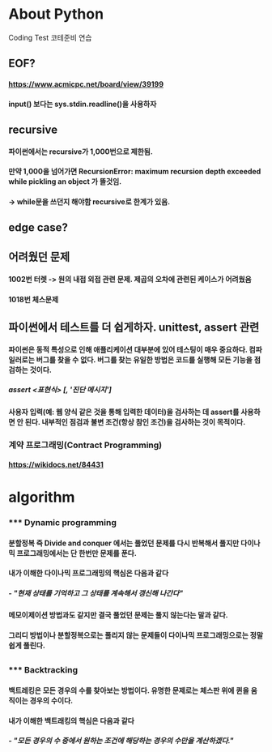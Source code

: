 

# About Python
Coding Test
코테준비 연습

## EOF?
####  https://www.acmicpc.net/board/view/39199
#### input() 보다는 sys.stdin.readline()을 사용하자


## recursive
#### 파이썬에서는 recursive가 1,000번으로 제한됨. 
#### 만약 1,000을 넘어가면 RecursionError: maximum recursion depth exceeded while pickling an object 가 뜰것임.
#### -> while문을 쓰던지 해야함 recursive로 한계가 있음.

## edge case? 

## 어려웠던 문제

#### 1002번 터렛 -> 원의 내접 외접 관련 문제. 제곱의 오차에 관련된 케이스가 어려웠음

#### 1018번 체스문제 

## 파이썬에서 테스트를 더 쉽게하자. unittest, assert 관련

#### 파이썬은 동적 특성으로 인해 애플리케이션 대부분에 있어 테스팅이 매우 중요하다. 컴파일러로는 버그를 찾을 수 없다. 버그를 찾는 유일한 방법은 코드를 실행해 모든 기능을 점검하는 것이다.
##### assert <표현식> [, '진단 메시지']
#### 사용자 입력(예: 웹 양식 같은 것을 통해 입력한 데이터)을 검사하는 데 assert를 사용하면 안 된다. 내부적인 점검과 불변 조건(항상 참인 조건)을 검사하는 것이 목적이다.

### 계약 프로그래밍(Contract Programming)
#### https://wikidocs.net/84431 


##


# algorithm

### *** Dynamic programming
#### 분할정복 즉 Divide and conquer 에서는 풀었던 문제를 다시 반복해서 풀지만 다이나믹 프로그래밍에서는 단 한번만 문제를 푼다.
#### 내가 이해한 다이나믹 프로그래밍의 핵심은 다음과 같다
##### - "현재 상태를 기억하고 그 상태를 계속해서 갱신해 나간다"
#### 메모이제이션 방법과도 같지만 결국 풀었던 문제는 풀지 않는다는 말과 같다.
#### 그리디 방법이나 분할정복으로는 풀리지 않는 문제들이 다이나믹 프로그래밍으로는 정말 쉽게 풀린다.

##


### *** Backtracking
#### 백트레킹은 모든 경우의 수를 찾아보는 방법이다. 유명한 문제로는 체스판 위에 퀸을 움직이는 경우의 수이다.
#### 내가 이해한 백트래킹의 핵심은 다음과 같다
##### - "모든 경우의 수 중에서 원하는 조건에 해당하는 경우의 수만을 계산하겠다."
